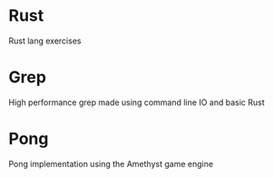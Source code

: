 # Rust
Rust lang exercises

# Grep
High performance grep made using command line IO and basic Rust

# Pong
Pong implementation using the Amethyst game engine

